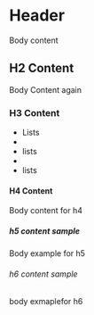 # Header
Body content

## H2 Content
Body Content again

### H3 Content

- Lists
- 
- lists 
- 
- lists

#### H4 Content
Body content for h4

##### h5 content sample
Body example for h5

###### h6 content sample
body exmaplefor h6

